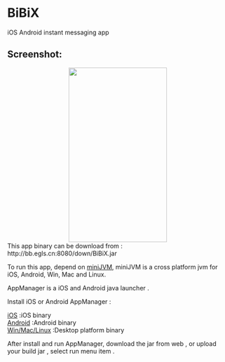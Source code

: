 # BiBiX
iOS Android instant messaging app


## Screenshot:

  <div align=center><img width="224" height="398" src="https://github.com/digitalgust/miniJVM/blob/master/screenshot/demo.gif?raw=true"/></div>   
   This app binary can be download from : http://bb.egls.cn:8080/down/BiBiX.jar      

   To run this app, depend on [miniJVM](https://github.com/digitalgust/miniJVM),  miniJVM is a cross platform jvm for iOS, Android, Win, Mac and Linux.      
 
   AppManager is a iOS and Android java launcher .     

   Install iOS or Android AppManager :     

   [iOS](https://github.com/digitalgust/miniJVM/tree/master/binary/ios) :iOS binary    
   [Android](https://github.com/digitalgust/miniJVM/tree/master/binary/android) :Android binary     
   [Win/Mac/Linux](https://github.com/digitalgust/miniJVM/tree/master/binary) :Desktop platform binary      

   After install and run AppManager,  download the jar from web , or upload your build jar , select run menu item .     

